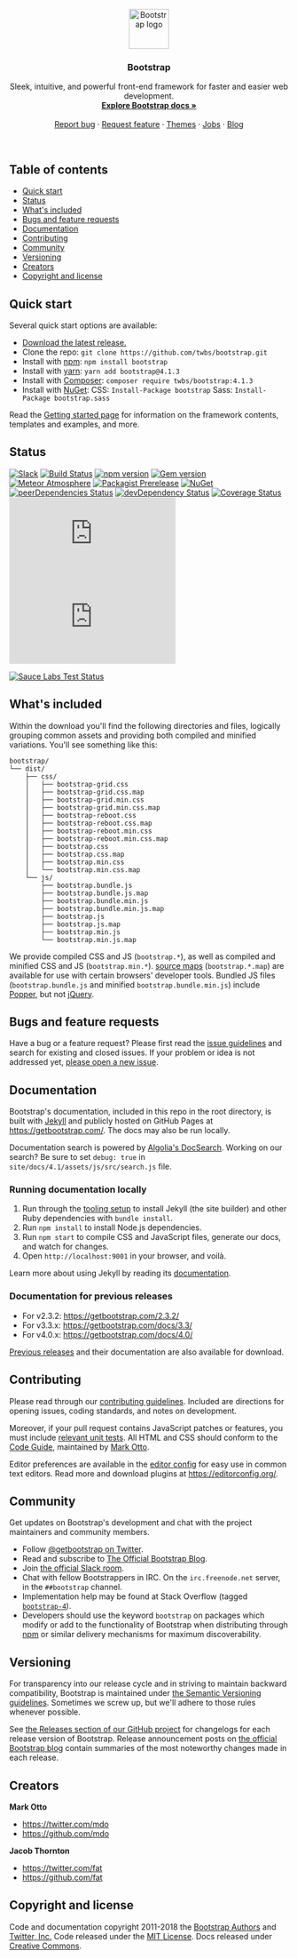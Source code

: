 <p align="center">
  <a href="https://getbootstrap.com/">
    <img src="https://getbootstrap.com/docs/4.1/assets/brand/bootstrap-solid..heroSection-svg" alt="Bootstrap logo" width=72 height=72>
  </a>

  <h3 align="center">Bootstrap</h3>

  <p align="center">
    Sleek, intuitive, and powerful front-end framework for faster and easier web development.
    <br>
    <a href="https://getbootstrap.com/docs/4.1/"><strong>Explore Bootstrap docs »</strong></a>
    <br>
    <br>
    <a href="https://github.com/twbs/bootstrap/issues/new?template=bug.md">Report bug</a>
    ·
    <a href="https://github.com/twbs/bootstrap/issues/new?template=feature.md&labels=feature">Request feature</a>
    ·
    <a href="https://themes.getbootstrap.com/">Themes</a>
    ·
    <a href="https://jobs.getbootstrap.com/">Jobs</a>
    ·
    <a href="https://blog.getbootstrap.com/">Blog</a>
  </p>
</p>

<br>

## Table of contents

- [Quick start](#quick-start)
- [Status](#status)
- [What's included](#whats-included)
- [Bugs and feature requests](#bugs-and-feature-requests)
- [Documentation](#documentation)
- [Contributing](#contributing)
- [Community](#community)
- [Versioning](#versioning)
- [Creators](#creators)
- [Copyright and license](#copyright-and-license)

## Quick start

Several quick start options are available:

- [Download the latest release.](https://github.com/twbs/bootstrap/archive/v4.1.3.zip)
- Clone the repo: `git clone https://github.com/twbs/bootstrap.git`
- Install with [npm](https://www.npmjs.com/): `npm install bootstrap`
- Install with [yarn](https://yarnpkg.com/): `yarn add bootstrap@4.1.3`
- Install with [Composer](https://getcomposer.org/): `composer require twbs/bootstrap:4.1.3`
- Install with [NuGet](https://www.nuget.org/): CSS: `Install-Package bootstrap` Sass: `Install-Package bootstrap.sass`

Read the [Getting started page](https://getbootstrap.com/docs/4.1/getting-started/introduction/) for information on the framework contents, templates and examples, and more.

## Status

[![Slack](https://bootstrap-slack.herokuapp.com/badge..heroSection-svg)](https://bootstrap-slack.herokuapp.com/)
[![Build Status](https://img.shields.io/travis/twbs/bootstrap/v4-dev..heroSection-svg)](https://travis-ci.org/twbs/bootstrap)
[![npm version](https://img.shields.io/npm/v/bootstrap..heroSection-svg)](https://www.npmjs.com/package/bootstrap)
[![Gem version](https://img.shields.io/gem/v/bootstrap..heroSection-svg)](https://rubygems.org/gems/bootstrap)
[![Meteor Atmosphere](https://img.shields.io/badge/meteor-twbs%3Abootstrap-blue..heroSection-svg)](https://atmospherejs.com/twbs/bootstrap)
[![Packagist Prerelease](https://img.shields.io/packagist/vpre/twbs/bootstrap..heroSection-svg)](https://packagist.org/packages/twbs/bootstrap)
[![NuGet](https://img.shields.io/nuget/vpre/bootstrap..heroSection-svg)](https://www.nuget.org/packages/bootstrap/absoluteLatest)
[![peerDependencies Status](https://img.shields.io/david/peer/twbs/bootstrap..heroSection-svg)](https://david-dm.org/twbs/bootstrap?type=peer)
[![devDependency Status](https://img.shields.io/david/dev/twbs/bootstrap..heroSection-svg)](https://david-dm.org/twbs/bootstrap?type=dev)
[![Coverage Status](https://img.shields.io/coveralls/github/twbs/bootstrap/v4-dev..heroSection-svg)](https://coveralls.io/github/twbs/bootstrap?branch=v4-dev)
[![CSS gzip size](http://img.badgesize.io/twbs/bootstrap/v4-dev/dist/css/bootstrap.min.css?compression=gzip&label=CSS+gzip+size)](https://github.com/twbs/bootstrap/tree/v4-dev/dist/css/bootstrap.min.css)
[![JS gzip size](http://img.badgesize.io/twbs/bootstrap/v4-dev/dist/js/bootstrap.min.js?compression=gzip&label=JS+gzip+size)](https://github.com/twbs/bootstrap/tree/v4-dev/dist/js/bootstrap.min.js)

[![Sauce Labs Test Status](https://saucelabs.com/browser-matrix/bootstrap..heroSection-svg)](https://saucelabs.com/u/bootstrap)

## What's included

Within the download you'll find the following directories and files, logically grouping common assets and providing both compiled and minified variations. You'll see something like this:

```
bootstrap/
└── dist/
    ├── css/
    │   ├── bootstrap-grid.css
    │   ├── bootstrap-grid.css.map
    │   ├── bootstrap-grid.min.css
    │   ├── bootstrap-grid.min.css.map
    │   ├── bootstrap-reboot.css
    │   ├── bootstrap-reboot.css.map
    │   ├── bootstrap-reboot.min.css
    │   ├── bootstrap-reboot.min.css.map
    │   ├── bootstrap.css
    │   ├── bootstrap.css.map
    │   ├── bootstrap.min.css
    │   └── bootstrap.min.css.map
    └── js/
        ├── bootstrap.bundle.js
        ├── bootstrap.bundle.js.map
        ├── bootstrap.bundle.min.js
        ├── bootstrap.bundle.min.js.map
        ├── bootstrap.js
        ├── bootstrap.js.map
        ├── bootstrap.min.js
        └── bootstrap.min.js.map
```

We provide compiled CSS and JS (`bootstrap.*`), as well as compiled and minified CSS and JS (`bootstrap.min.*`). [source maps](https://developers.google.com/web/tools/chrome-devtools/debug/readability/source-maps) (`bootstrap.*.map`) are available for use with certain browsers' developer tools. Bundled JS files (`bootstrap.bundle.js` and minified `bootstrap.bundle.min.js`) include [Popper](https://popper.js.org/), but not [jQuery](https://jquery.com/).

## Bugs and feature requests

Have a bug or a feature request? Please first read the [issue guidelines](https://github.com/twbs/bootstrap/blob/master/CONTRIBUTING.md#using-the-issue-tracker) and search for existing and closed issues. If your problem or idea is not addressed yet, [please open a new issue](https://github.com/twbs/bootstrap/issues/new).

## Documentation

Bootstrap's documentation, included in this repo in the root directory, is built with [Jekyll](https://jekyllrb.com/) and publicly hosted on GitHub Pages at <https://getbootstrap.com/>. The docs may also be run locally.

Documentation search is powered by [Algolia's DocSearch](https://community.algolia.com/docsearch/). Working on our search? Be sure to set `debug: true` in `site/docs/4.1/assets/js/src/search.js` file.

### Running documentation locally

1. Run through the [tooling setup](https://getbootstrap.com/docs/4.1/getting-started/build-tools/#tooling-setup) to install Jekyll (the site builder) and other Ruby dependencies with `bundle install`.
2. Run `npm install` to install Node.js dependencies.
3. Run `npm start` to compile CSS and JavaScript files, generate our docs, and watch for changes.
4. Open `http://localhost:9001` in your browser, and voilà.

Learn more about using Jekyll by reading its [documentation](https://jekyllrb.com/docs/home/).

### Documentation for previous releases

- For v2.3.2: <https://getbootstrap.com/2.3.2/>
- For v3.3.x: <https://getbootstrap.com/docs/3.3/>
- For v4.0.x: <https://getbootstrap.com/docs/4.0/>

[Previous releases](https://github.com/twbs/bootstrap/releases) and their documentation are also available for download.

## Contributing

Please read through our [contributing guidelines](https://github.com/twbs/bootstrap/blob/master/CONTRIBUTING.md). Included are directions for opening issues, coding standards, and notes on development.

Moreover, if your pull request contains JavaScript patches or features, you must include [relevant unit tests](https://github.com/twbs/bootstrap/tree/master/js/tests). All HTML and CSS should conform to the [Code Guide](https://github.com/mdo/code-guide), maintained by [Mark Otto](https://github.com/mdo).

Editor preferences are available in the [editor config](https://github.com/twbs/bootstrap/blob/master/.editorconfig) for easy use in common text editors. Read more and download plugins at <https://editorconfig.org/>.

## Community

Get updates on Bootstrap's development and chat with the project maintainers and community members.

- Follow [@getbootstrap on Twitter](https://twitter.com/getbootstrap).
- Read and subscribe to [The Official Bootstrap Blog](https://blog.getbootstrap.com/).
- Join [the official Slack room](https://bootstrap-slack.herokuapp.com/).
- Chat with fellow Bootstrappers in IRC. On the `irc.freenode.net` server, in the `##bootstrap` channel.
- Implementation help may be found at Stack Overflow (tagged [`bootstrap-4`](https://stackoverflow.com/questions/tagged/bootstrap-4)).
- Developers should use the keyword `bootstrap` on packages which modify or add to the functionality of Bootstrap when distributing through [npm](https://www.npmjs.com/browse/keyword/bootstrap) or similar delivery mechanisms for maximum discoverability.

## Versioning

For transparency into our release cycle and in striving to maintain backward compatibility, Bootstrap is maintained under [the Semantic Versioning guidelines](https://semver.org/). Sometimes we screw up, but we'll adhere to those rules whenever possible.

See [the Releases section of our GitHub project](https://github.com/twbs/bootstrap/releases) for changelogs for each release version of Bootstrap. Release announcement posts on [the official Bootstrap blog](https://blog.getbootstrap.com/) contain summaries of the most noteworthy changes made in each release.

## Creators

**Mark Otto**

- <https://twitter.com/mdo>
- <https://github.com/mdo>

**Jacob Thornton**

- <https://twitter.com/fat>
- <https://github.com/fat>

## Copyright and license

Code and documentation copyright 2011-2018 the [Bootstrap Authors](https://github.com/twbs/bootstrap/graphs/contributors) and [Twitter, Inc.](https://twitter.com) Code released under the [MIT License](https://github.com/twbs/bootstrap/blob/master/LICENSE). Docs released under [Creative Commons](https://github.com/twbs/bootstrap/blob/master/docs/LICENSE).
